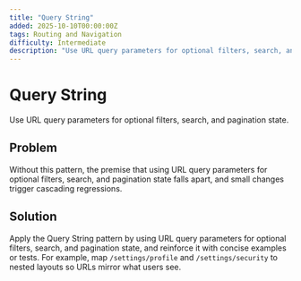 ```yaml
---
title: "Query String"
added: 2025-10-10T00:00:00Z
tags: Routing and Navigation
difficulty: Intermediate
description: "Use URL query parameters for optional filters, search, and pagination state."
---
```

# Query String

Use URL query parameters for optional filters, search, and pagination state.

## Problem

Without this pattern, the premise that using URL query parameters for optional filters, search, and pagination state falls apart, and small changes trigger cascading regressions.

## Solution

Apply the Query String pattern by using URL query parameters for optional filters, search, and pagination state, and reinforce it with concise examples or tests. For example, map `/settings/profile` and `/settings/security` to nested layouts so URLs mirror what users see.
